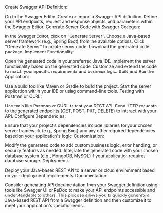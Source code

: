 Create Swagger API Definition:

Go to the Swagger Editor.
Create or import a Swagger API definition.
Define your API endpoints, request and response objects, and parameters within the Swagger Editor.
Generate Server Code with Swagger Codegen:

In the Swagger Editor, click on "Generate Server".
Choose a Java-based server framework (e.g., Spring Boot) from the available options.
Click "Generate Server" to create server code.
Download the generated code package.
Implement Functionality:

Open the generated code in your preferred Java IDE.
Implement the server functionality based on the generated code.
Customize and extend the code to match your specific requirements and business logic.
Build and Run the Application:

Use a build tool like Maven or Gradle to build the project.
Start the server application within your IDE or using command-line tools.
Testing with Postman or CURL:

Use tools like Postman or CURL to test your REST API.
Send HTTP requests to the generated endpoints (GET, POST, PUT, DELETE) to interact with your API.
Configure Dependencies:

Ensure that your project's dependencies include libraries for your chosen server framework (e.g., Spring Boot) and any other required dependencies based on your application's logic.
Customization:

Modify the generated code to add custom business logic, error handling, or security features as needed.
Integrate the generated code with your chosen database system (e.g., MongoDB, MySQL) if your application requires database storage.
Deployment:

Deploy your Java-based REST API to a server or cloud environment based on your deployment requirements.
Documentation:

Consider generating API documentation from your Swagger definition using tools like Swagger UI or ReDoc to make your API endpoints accessible and understandable to others.
This process allows you to quickly generate a Java-based REST API from a Swagger definition and then customize it to meet your application's specific needs.





